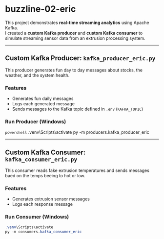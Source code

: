 # buzzline-02-eric

This project demonstrates **real-time streaming analytics** using Apache Kafka.  
I created a **custom Kafka producer** and **custom Kafka consumer** to simulate streaming sensor data from an extrusion processing system.

---

## Custom Kafka Producer: `kafka_producer_eric.py`

This producer generates fun day to day messages about stocks, the weather, and the system health.

### Features

- Generates fun daily messages
- Logs each generated message
- Sends messages to the Kafka topic defined in `.env` (`KAFKA_TOPIC`)

### Run Producer (Windows)

```powershell```
.venv\Scripts\activate
py -m producers.kafka_producer_eric

---

## Custom Kafka Consumer: `kafka_consumer_eric.py`

This consumer reads fake extrusion temperatures and sends messages baed on the temps beeing to hot or low.

### Features

- Generates extrusion sensor messages
- Logs each response message
  
### Run Consumer (Windows)

```powershell
.venv\Scripts\activate
py -m consumers.kafka_consumer_eric
